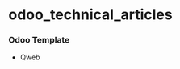 # odoo_technical_articles

### Odoo Template

- <a herf="https://github.com/SawLwinnOo/odoo_technical_articles/blob/main/doc/qweb.md">Qweb</a>
